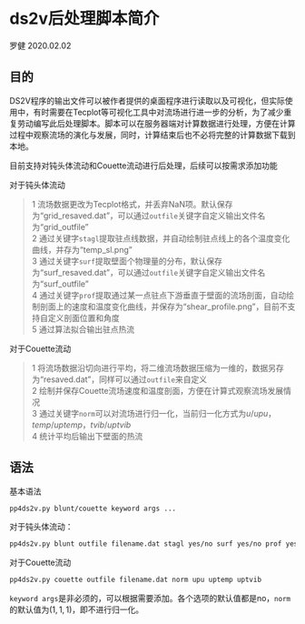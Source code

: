 # ds2v后处理脚本简介

罗健 2020.02.02

## 目的

DS2V程序的输出文件可以被作者提供的桌面程序进行读取以及可视化，但实际使用中，有时需要在Tecplot等可视化工具中对流场进行进一步的分析，为了减少重复劳动编写此后处理脚本。脚本可以在服务器端对计算数据进行处理，方便在计算过程中观察流场的演化与发展，同时，计算结束后也不必将完整的计算数据下载到本地。

目前支持对钝头体流动和Couette流动进行后处理，后续可以按需求添加功能

对于钝头体流动  
>1 流场数据更改为Tecplot格式，并丢弃NaN项。默认保存为“grid_resaved.dat”，可以通过`outfile`关键字自定义输出文件名为“grid_outfile”  
>2 通过关键字`stagl`提取驻点线数据，并自动绘制驻点线上的各个温度变化曲线，并存为“temp_sl.png”  
>3 通过关键字`surf`提取壁面个物理量的分布，默认保存为“surf_resaved.dat”，可以通过`outfile`关键字自定义输出文件名为“surf_outfile”  
>4 通过关键字`prof`提取通过某一点驻点下游垂直于壁面的流场剖面，自动绘制剖面上的速度和温度变化曲线，并保存为“shear_profile.png”，目前不支持自定义剖面位置和角度  
>5 通过算法拟合输出驻点热流

对于Couette流动  
>1 将流场数据沿切向进行平均，将二维流场数据压缩为一维的，数据另存为“resaved.dat”，同样可以通过`outfile`来自定义  
>2 绘制并保存Couette流场速度和温度剖面，方便在计算式观察流场发展情况  
>3 通过关键字`norm`可以对流场进行归一化，当前归一化方式为$u/upu$，$temp/uptemp$，$tvib/uptvib$  
>4 统计平均后输出下壁面的热流

## 语法

基本语法

```bash
pp4ds2v.py blunt/couette keyword args ...
```

对于钝头体流动：

```bash
pp4ds2v.py blunt outfile filename.dat stagl yes/no surf yes/no prof yes/no
```

对于Couette流动

```bash
pp4ds2v.py couette outfile filename.dat norm upu uptemp uptvib
```

`keyword args`是非必须的，可以根据需要添加。各个选项的默认值都是no，`norm`的默认值为$(1,1,1)$，即不进行归一化。
